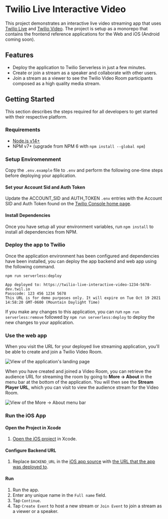 # Twilio Live Interactive Video 

This project demonstrates an interactive live video streaming app that uses [Twilio Live](https://www.twilio.com/docs/live) and [Twilio Video](https://www.twilio.com/docs/video). The project is setup as a monorepo that contains the frontend reference applications for the Web and iOS (Android coming soon). 

## Features

* Deploy the application to Twilio Serverless in just a few minutes.
* Create or join a stream as a speaker and collaborate with other users.
* Join a stream as a viewer to see the Twilio Video Room participants composed as a high quality media stream.

## Getting Started 

This section describes the steps required for all developers to get started with their respective platform.

### Requirements

* [Node.js v14+](https://nodejs.org/en/download/)
* NPM v7+ (upgrade from NPM 6 with `npm install --global npm`)

### Setup Enviromenment

Copy the `.env.example` file to `.env` and perform the following one-time steps before deploying your application. 

#### Set your Account Sid and Auth Token

Update the ACCOUNT_SID and AUTH_TOKEN `.env` entries with the Account SID and Auth Token found on the [Twilio Console home page](https://twilio.com/console).

#### Install Dependencies

Once you have setup all your environment variables, run `npm install` to install all dependencies from NPM.

### Deploy the app to Twilio

Once the application environment has been configured and dependencies have been installed, you can deploy the app backend and web app using the following command.

```shell
npm run serverless:deploy

App deployed to: https://twilio-live-interactive-video-1234-5678-dev.twil.io
Passcode: 123 456 1234 5678
This URL is for demo purposes only. It will expire on Tue Oct 19 2021 14:58:20 GMT-0600 (Mountain Daylight Time)
```

If you make any changes to this application, you can run `npm run serverless:remove` followed by `npm run serverless:deploy` to deploy the new changes to your application.

### Use the web app

When you visit the URL for your deployed live streaming application, you'll be able to create and join a Twilio Video Room.

![View of the application's landing page](https://twilio-cms-prod.s3.amazonaws.com/images/Screen_Shot_2021-09-07_at_5.05.14_PM.width-1000.png)

When you have created and joined a Video Room, you can retrieve the audience URL for streaming the room by going to **More -> About** in the menu bar at the bottom of the application. You will then see the **Stream Player URL**, which you can visit to view the audience stream for the Video Room.

![View of the More -> About menu bar](https://twilio-cms-prod.s3.amazonaws.com/images/Screen_Shot_2021-09-07_at_5.19.22_PM.width-1000.png)

### Run the iOS App

#### Open the Project in Xcode

1. [Open the iOS project](https://github.com/twilio/twilio-live-interactive-video/tree/main/apps/ios/LiveVideo/LiveVideo.xcodeproj) in Xcode.

#### Configure Backend URL

1.  Replace `BACKEND_URL` in the [iOS app source](https://github.com/twilio/twilio-live-interactive-video/blob/main/apps/ios/LiveVideo/LiveVideo/Managers/API/API.swift) with [the URL that the app was deployed to](#deploy-the-app-to-twilio).

#### Run

1. Run the app.
1. Enter any unique name in the `Full name` field.
1. Tap `Continue`.
1. Tap `Create Event` to host a new stream or `Join Event` to join a stream as a viewer or a speaker.
